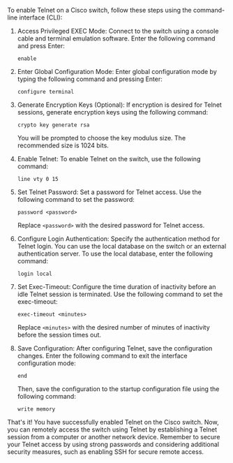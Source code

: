 To enable Telnet on a Cisco switch, follow these steps using the command-line interface (CLI):

1. Access Privileged EXEC Mode: Connect to the switch using a console cable and terminal emulation software. Enter the following command and press Enter:

   ```
   enable
   ```

2. Enter Global Configuration Mode: Enter global configuration mode by typing the following command and pressing Enter:

   ```
   configure terminal
   ```

3. Generate Encryption Keys (Optional): If encryption is desired for Telnet sessions, generate encryption keys using the following command:

   ```
   crypto key generate rsa
   ```

   You will be prompted to choose the key modulus size. The recommended size is 1024 bits.

4. Enable Telnet: To enable Telnet on the switch, use the following command:

   ```
   line vty 0 15
   ```

5. Set Telnet Password: Set a password for Telnet access. Use the following command to set the password:

   ```
   password <password>
   ```

   Replace `<password>` with the desired password for Telnet access.

6. Configure Login Authentication: Specify the authentication method for Telnet login. You can use the local database on the switch or an external authentication server. To use the local database, enter the following command:

   ```
   login local
   ```

7. Set Exec-Timeout: Configure the time duration of inactivity before an idle Telnet session is terminated. Use the following command to set the exec-timeout:

   ```
   exec-timeout <minutes>
   ```

   Replace `<minutes>` with the desired number of minutes of inactivity before the session times out.

8. Save Configuration: After configuring Telnet, save the configuration changes. Enter the following command to exit the interface configuration mode:

   ```
   end
   ```

   Then, save the configuration to the startup configuration file using the following command:

   ```
   write memory
   ```

That's it! You have successfully enabled Telnet on the Cisco switch. Now, you can remotely access the switch using Telnet by establishing a Telnet session from a computer or another network device. Remember to secure your Telnet access by using strong passwords and considering additional security measures, such as enabling SSH for secure remote access.
